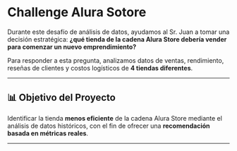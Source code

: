 <h1>Challenge Alura Sotore</h1>


Durante este desafío de análisis de datos, ayudamos al Sr. Juan a tomar una decisión estratégica: **¿qué tienda de la cadena Alura Store debería vender para comenzar un nuevo emprendimiento?**

Para responder a esta pregunta, analizamos datos de ventas, rendimiento, reseñas de clientes y costos logísticos de **4 tiendas diferentes**.


---

## 📊 Objetivo del Proyecto

Identificar la tienda **menos eficiente** de la cadena Alura Store mediante el análisis de datos históricos, con el fin de ofrecer una **recomendación basada en métricas reales**.

---

